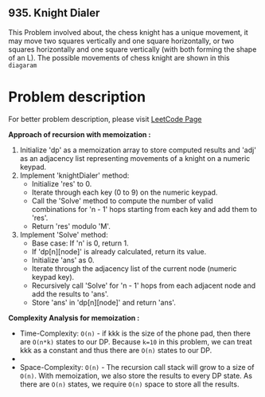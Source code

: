 ## 935. Knight Dialer

This Problem involved about, the chess knight has a unique movement, it may move two squares vertically and one square horizontally, or two squares horizontally and one square vertically (with both forming the shape of an L). The possible movements of chess knight are shown in this `diagaram`

# Problem description

For better problem description, please visit [LeetCode Page](https://leetcode.com/problems/knight-dialer/description)

**Approach of recursion with memoization :**<br/>

1. Initialize 'dp' as a memoization array to store computed results and 'adj' as an adjacency list representing movements of a knight on a numeric keypad.
2. Implement 'knightDialer' method:
    - Initialize 'res' to 0.
    - Iterate through each key (0 to 9) on the numeric keypad.
    - Call the 'Solve' method to compute the number of valid combinations for 'n - 1' hops starting from each key and add them to 'res'.
    - Return 'res' modulo 'M'.
3. Implement 'Solve' method:
    - Base case: If 'n' is 0, return 1.
    - If 'dp[n][node]' is already calculated, return its value.
    - Initialize 'ans' as 0.
    - Iterate through the adjacency list of the current node (numeric keypad key).
    - Recursively call 'Solve' for 'n - 1' hops from each adjacent node and add the results to 'ans'.
    - Store 'ans' in 'dp[n][node]' and return 'ans'.

**Complexity Analysis for memoization :**<br/>

-   Time-Complexity: `O(n)` - if kkk is the size of the phone pad, then there are `O(n*k)` states to our DP. Because `k=10` in this problem, we can treat kkk as a constant and thus there are `O(n)` states to our DP.
-
-   Space-Complexity: `O(n)` - The recursion call stack will grow to a size of `O(n)`. With memoization, we also store the results to every DP state. As there are `O(n)` states, we require `O(n)` space to store all the results.
